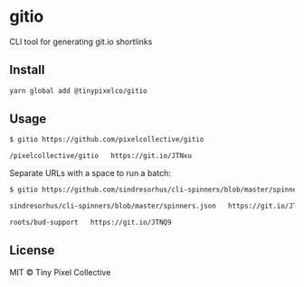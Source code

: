 # gitio

CLI tool for generating git.io shortlinks

## Install

```sh
yarn global add @tinypixelco/gitio
```

## Usage

```sh
$ gitio https://github.com/pixelcollective/gitio

/pixelcollective/gitio   https://git.io/JTNxu
```

Separate URLs with a space to run a batch:

```sh
$ gitio https://github.com/sindresorhus/cli-spinners/blob/master/spinners.json https://github.com/roots/bud-support

sindresorhus/cli-spinners/blob/master/spinners.json   https://git.io/JTN9G

roots/bud-support   https://git.io/JTNQ9

```

## License

MIT © Tiny Pixel Collective
